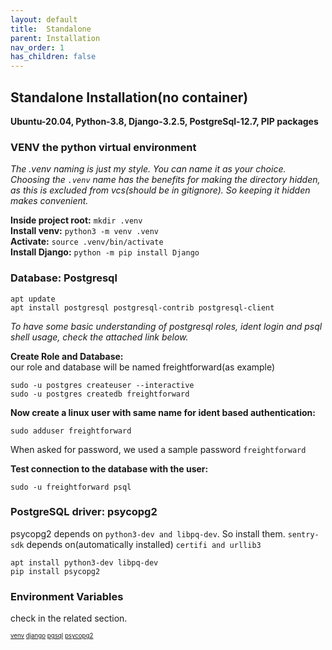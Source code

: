 ```yaml
---
layout: default 
title:  Standalone
parent: Installation
nav_order: 1 
has_children: false
---
```


## Standalone Installation(no container)

**Ubuntu-20.04, Python-3.8, Django-3.2.5, PostgreSql-12.7, PIP packages**
<br>

### VENV the python virtual environment

_The .venv naming is just my style. You can name it as your choice. Choosing the `.venv` name has the benefits for
making the directory hidden, as this is excluded from vcs(should be in gitignore). So keeping it hidden makes
convenient._

**Inside project root:** `mkdir .venv`
<br>**Install venv:** `python3 -m venv .venv`
<br>**Activate:** `source .venv/bin/activate`
<br>**Install Django:** `python -m pip install Django`

### Database: Postgresql

```shell
apt update
apt install postgresql postgresql-contrib postgresql-client
```

_To have some basic understanding of postgresql roles, ident login and psql shell usage, check the attached link below._

**Create Role and Database:**
<br>our role and database will be named freightforward(as example)

```shell
sudo -u postgres createuser --interactive
sudo -u postgres createdb freightforward
```

**Now create a linux user with same name for ident based authentication:**

```shell
sudo adduser freightforward
```

When asked for password, we used a sample password `freightforward`

**Test connection to the database with the user:**

```shell
sudo -u freightforward psql
```

### PostgreSQL driver: psycopg2

psycopg2 depends on `python3-dev and libpq-dev`. So install them.
`sentry-sdk` depends on(automatically installed) `certifi and urllib3`

```shell
apt install python3-dev libpq-dev 
pip install psycopg2
```

### Environment Variables
check in the related section.

<sub><sup>
[venv](https://docs.python.org/3/tutorial/venv.html)
[django](https://docs.djangoproject.com/en/3.2/topics/install/#installing-official-release)
[pgsql](https://www.digitalocean.com/community/tutorials/how-to-install-postgresql-on-ubuntu-20-04-quickstart)
[psycopg2](https://www.psycopg.org/docs/install.html)
</sup></sub>
